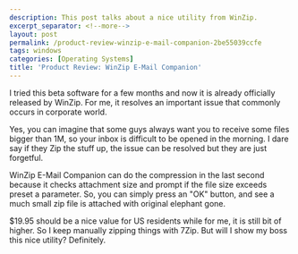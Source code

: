 ```yaml
---
description: This post talks about a nice utility from WinZip.
excerpt_separator: <!--more-->
layout: post
permalink: /product-review-winzip-e-mail-companion-2be55039ccfe
tags: windows
categories: [Operating Systems]
title: 'Product Review: WinZip E-Mail Companion'
---
```

I tried this beta software for a few months and now it is already officially released by WinZip. For me, it resolves an important issue that commonly occurs in corporate world.
<!--more-->

Yes, you can imagine that some guys always want you to receive some files bigger than 1M, so your inbox is difficult to be opened in the morning. I dare say if they Zip the stuff up, the issue can be resolved but they are just forgetful.

WinZip E-Mail Companion can do the compression in the last second because it checks attachment size and prompt if the file size exceeds preset a parameter. So, you can simply press an "OK" button, and see a much small zip file is attached with original elephant gone.

$19.95 should be a nice value for US residents while for me, it is still bit of higher. So I keep manually zipping things with 7Zip. But will I show my boss this nice utility? Definitely.

